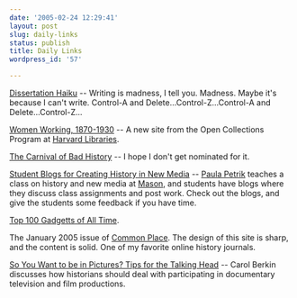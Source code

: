```yaml
---
date: '2005-02-24 12:29:41'
layout: post
slug: daily-links
status: publish
title: Daily Links
wordpress_id: '57'

---
```


[Dissertation Haiku](http://modeforcaleb.blogspot.com/2005/02/dissertation-haiku.html) -- Writing is madness, I tell you. Madness. Maybe it's because I can't write. Control-A and Delete...Control-Z...Control-A and Delete...Control-Z...




[Women Working, 1870-1930](http://ocp.hul.harvard.edu/ww/) -- A new site from the Open Collections Program at [Harvard Libraries](http://lib.harvard.edu/).




[The Carnival of Bad History](http://badhistory.blogspot.com/) -- I hope I don't get nominated for it.




[Student Blogs for Creating History in New Media](http://www.archiva.net/hist697ay05/hist697ay05_students.htm) -- [Paula Petrik](http://www.archiva.net) teaches a class on history and new media at [Mason](http://www.gmu.edu), and students have blogs where they discuss class assignments and post work. Check out the blogs, and give the students some feedback if you have time.




[Top 100 Gadgetts of All Time](http://www.mobilepcmag.com/features/2005_03/top100gadgets-5.html).




The January 2005 issue of [Common Place](http://www.common-place.org/). The design of this site is sharp, and the content is solid. One of my favorite online history journals.




[So You Want to be in Pictures? Tips for the Talking Head](http://www.oah.org/pubs/nl/2005feb/berkin.html) -- Carol Berkin discusses how historians should deal with participating in documentary television and film productions.
